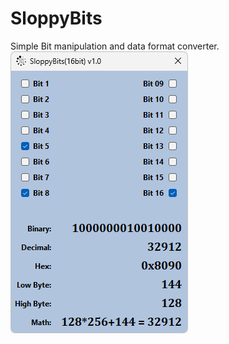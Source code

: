 # SloppyBits
 Simple Bit manipulation and data format converter.
<img src="https://github.com/agsweeney1972/SloppyBits/blob/main/Screenshot.png"><br><br>
